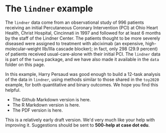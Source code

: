 # The `lindner` example

The `lindner` data come from an observational study of 996 patients receiving an initial Percutaneous Coronary Intervention (PCI) at Ohio Heart Health, Christ Hospital, Cincinnati in 1997 and followed for at least 6 months by the staff of the Lindner Center. The patients thought to be more severely diseased were assigned to treatment with abciximab (an expensive, high-molecular-weight IIb/IIIa cascade blocker); in fact, only 298 (29.9 percent) of patients received usual-care-alone with their initial PCI. The `lindner` data is part of the `twang` package, and we have also made it available in the `data` folder on this page.

In this example, Harry Persaud was good enough to build a 12-task analysis of the data in `lindner`, using methods similar to those shared in the `toy2020` example, for both quantitative and binary outcomes. We hope you find this helpful.

- The Github Markdown version is here.
- The R Markdown version is here.
- The PDF version is here.

This is a relatively early draft version. We'd very much like your help with improving it. Suggestions should be sent to **500-help at case dot edu**.
